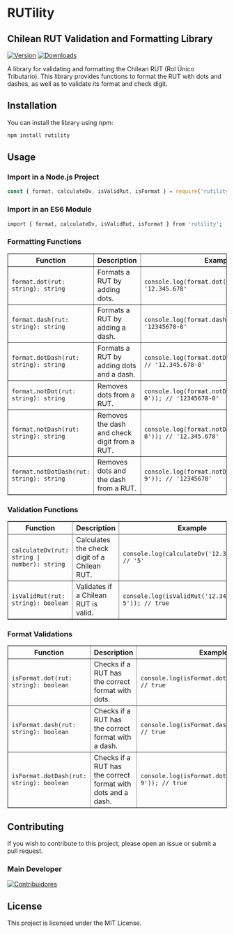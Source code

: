 # RUTility
## Chilean RUT Validation and Formatting Library
[![Version](https://img.shields.io/npm/v/rutility?style=flat&colorA=000000&colorB=000000)](https://www.npmjs.com/package/rutility)
[![Downloads](https://img.shields.io/npm/dt/rutility.svg?style=flat&colorA=000000&colorB=000000)](https://www.npmjs.com/package/rutility)

A library for validating and formatting the Chilean RUT (Rol Único Tributario). This library provides functions to format the RUT with dots and dashes, as well as to validate its format and check digit.

## Installation

You can install the library using npm:

```sh
npm install rutility
```

## Usage

### Import in a Node.js Project
```javascript
const { format, calculateDv, isValidRut, isFormat } = require('rutility');
```

### Import in an ES6 Module
```sh
import { format, calculateDv, isValidRut, isFormat } from 'rutility';
```

### Formatting Functions
<table border="1">
  <thead>
    <tr>
      <th>Function</th>
      <th>Description</th>
      <th>Example</th>
    </tr>
  </thead>
  <tbody>
    <tr>
      <td><code>format.dot(rut: string): string</code></td>
      <td>Formats a RUT by adding dots.</td>
      <td><code>console.log(format.dot('12345678')); // '12.345.678'</code></td>
    </tr>
    <tr>
      <td><code>format.dash(rut: string): string</code></td>
      <td>Formats a RUT by adding a dash.</td>
      <td><code>console.log(format.dash('123456780')); // '12345678-0'</code></td>
    </tr>
    <tr>
      <td><code>format.dotDash(rut: string): string</code></td>
      <td>Formats a RUT by adding dots and a dash.</td>
      <td><code>console.log(format.dotDash('123456780')); // '12.345.678-0'</code></td>
    </tr>
    <tr>
      <td><code>format.notDot(rut: string): string</code></td>
      <td>Removes dots from a RUT.</td>
      <td><code>console.log(format.notDot('12.345.678-0')); // '12345678-0'</code></td>
    </tr>
    <tr>
      <td><code>format.notDash(rut: string): string</code></td>
      <td>Removes the dash and check digit from a RUT.</td>
      <td><code>console.log(format.notDash('12.345.678-0')); // '12.345.678'</code></td>
    </tr>
    <tr>
      <td><code>format.notDotDash(rut: string): string</code></td>
      <td>Removes dots and the dash from a RUT.</td>
      <td><code>console.log(format.notDotDash('12.345.678-9')); // '12345678'</code></td>
    </tr>
  </tbody>
</table>

### Validation Functions
<table border="1">
  <thead>
    <tr>
      <th>Function</th>
      <th>Description</th>
      <th>Example</th>
    </tr>
  </thead>
  <tbody>
    <tr>
      <td><code>calculateDv(rut: string | number): string</code></td>
      <td>Calculates the check digit of a Chilean RUT.</td>
      <td><code>console.log(calculateDv('12.345.678')); // '5'</code></td>
    </tr>
    <tr>
      <td><code>isValidRut(rut: string): boolean</code></td>
      <td>Validates if a Chilean RUT is valid.</td>
      <td><code>console.log(isValidRut('12.345.678-5')); // true</code></td>
    </tr>
  </tbody>
</table>

### Format Validations
<table border="1">
  <thead>
    <tr>
      <th>Function</th>
      <th>Description</th>
      <th>Example</th>
    </tr>
  </thead>
  <tbody>
    <tr>
      <td><code>isFormat.dot(rut: string): boolean</code></td>
      <td>Checks if a RUT has the correct format with dots.</td>
      <td><code>console.log(isFormat.dot('12.345.678')); // true</code></td>
    </tr>
    <tr>
      <td><code>isFormat.dash(rut: string): boolean</code></td>
      <td>Checks if a RUT has the correct format with a dash.</td>
      <td><code>console.log(isFormat.dash('12345678-9')); // true</code></td>
    </tr>
    <tr>
      <td><code>isFormat.dotDash(rut: string): boolean</code></td>
      <td>Checks if a RUT has the correct format with dots and a dash.</td>
      <td><code>console.log(isFormat.dotDash('12.345.678-9')); // true</code></td>
    </tr>
  </tbody>
</table>

## Contributing
If you wish to contribute to this project, please open an issue or submit a pull request.

### Main Developer
[![Contribuidores](https://contrib.rocks/image?repo=wotanCode/RUTility&max=500&columns=20)](https://github.com/wotanCode/RUTility/graphs/contributors)

## License
This project is licensed under the MIT License.
